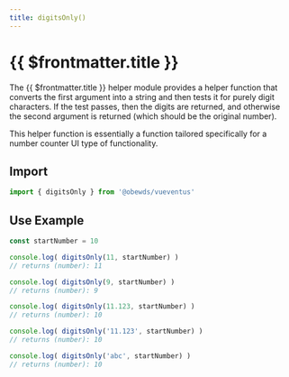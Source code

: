 ```yaml
---
title: digitsOnly()
---
```



<script setup>
    import DocsPackageVersion from '../../../src/views/compos/DocsPackageVersion.vue'
</script>



# {{ $frontmatter.title }}

The {{ $frontmatter.title }} helper module provides a helper function that converts the first argument into a string and then tests it for purely digit characters. If the test passes, then the digits are returned, and otherwise the second argument is returned (which should be the original number).

This helper function is essentially a function tailored specifically for a number counter UI type of functionality.






## Import

```javascript
import { digitsOnly } from '@obewds/vueventus'
```






## Use Example

```javascript
const startNumber = 10

console.log( digitsOnly(11, startNumber) )
// returns (number): 11

console.log( digitsOnly(9, startNumber) )
// returns (number): 9

console.log( digitsOnly(11.123, startNumber) )
// returns (number): 10

console.log( digitsOnly('11.123', startNumber) )
// returns (number): 10

console.log( digitsOnly('abc', startNumber) )
// returns (number): 10
```






<DocsPackageVersion/>
